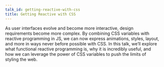 ```yaml
---
talk_id: getting-reactive-with-css
title: Getting Reactive with CSS
---
```


<p>
As user interfaces evolve and become more interactive, design requirements become more complex. By combining CSS variables with reactive programming in JS, we can now express animations, styles, layout, and more in ways never before possible with CSS. In this talk, we’ll explore what functional reactive programming is, why it is incredibly useful, and how we can leverage the power of CSS variables to push the limits of styling the web.
</p>
